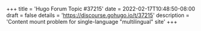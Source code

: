 +++
title = 'Hugo Forum Topic #37215'
date = 2022-02-17T10:48:50-08:00
draft = false
details = 'https://discourse.gohugo.io/t/37215'
description = 'Content mount problem for single-language "multilingual" site'
+++
